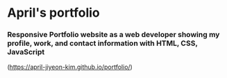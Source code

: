 # April's portfolio

### Responsive Portfolio website as a web developer showing my profile, work, and contact information with HTML, CSS, JavaScript

(https://april-jiyeon-kim.github.io/portfolio/)
